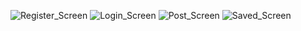 ![Register_Screen](https://user-images.githubusercontent.com/56002580/107081878-66df4c00-6804-11eb-93f9-ebd48402de00.png)
![Login_Screen](https://user-images.githubusercontent.com/56002580/107081889-6ba40000-6804-11eb-8360-4a7db1799beb.png)
![Post_Screen](https://user-images.githubusercontent.com/56002580/107081903-72327780-6804-11eb-8fab-b5d5d5b140c9.png)
![Saved_Screen](https://user-images.githubusercontent.com/56002580/107081893-6e9ef080-6804-11eb-82d4-80ddd8f2dd68.png)



